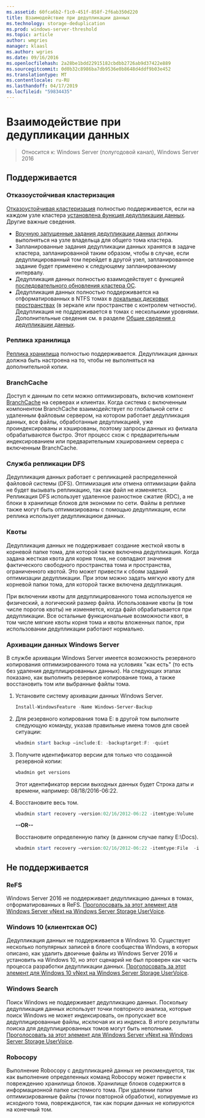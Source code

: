```yaml
---
ms.assetid: 60fca6b2-f1c0-451f-858f-2f6ab350d220
title: Взаимодействие при дедупликации данных
ms.technology: storage-deduplication
ms.prod: windows-server-threshold
ms.topic: article
author: wmgries
manager: klaasl
ms.author: wgries
ms.date: 09/16/2016
ms.openlocfilehash: 2a28be1bdd22915182cbdbb2726ab9d37422e889
ms.sourcegitcommit: 0d0b32c8986ba7db9536e0b8648d4ddf9b03e452
ms.translationtype: MT
ms.contentlocale: ru-RU
ms.lasthandoff: 04/17/2019
ms.locfileid: "59834435"
---
```

# <a name="data-deduplication-interoperability"></a>Взаимодействие при дедупликации данных

> Относится к: Windows Server (полугодовой канал), Windows Server 2016

## <a id="supported"></a>Поддерживается

### <a id="supported-clusters"></a>Отказоустойчивая кластеризация

[Отказоустойчивая кластеризация](../..//failover-clustering/failover-clustering-overview.md) полностью поддерживается, если на каждом узле кластера [установлена функция дедупликации данных](install-enable.md#install-dedup). Другие важные сведения.

* [Вручную запущенные задания дедупликации данных](run.md#running-dedup-jobs-manually) должны выполняться на узле владельца для общего тома кластера.
* Запланированные задания дедупликации данных хранятся в задаче кластера, запланированной таким образом, чтобы в случае, если дедуплицированный том перейдет в другой узел, запланированное задание будет применено к следующему запланированному интервалу.
* Дедупликация данных полностью взаимодействует с функцией [последовательного обновления кластера ОС](../..//failover-clustering/cluster-operating-system-rolling-upgrade.md).
* Дедупликация данных полностью поддерживается на отформатированных в NTFS томах в [локальных дисковых пространствах](../storage-spaces/storage-spaces-direct-overview.md) (в зеркале или пространстве с контролем четности). Дедупликация не поддерживается в томах с несколькими уровнями. Дополнительные сведения см. в разделе [Общие сведения о дедупликации данных](interop.md#unsupported-refs).

### <a id="supported-storage-replica"></a>Реплика хранилища
[Реплика хранилища](../storage-replica/storage-replica-overview.md) полностью поддерживается. Дедупликация данных должна быть настроена на то, чтобы не выполняться на дополнительной копии.

### <a id="supported-branchcache"></a>BranchCache
Доступ к данным по сети можно оптимизировать, включив компонент [BranchCache](../../networking/branchcache/branchcache.md) на серверах и клиентах. Когда система с включенным компонентом BranchCache взаимодействует по глобальной сети с удаленным файловым сервером, на котором работает дедупликация данных, все файлы, обработанные дедупликацией, уже проиндексированы и хэшированы, поэтому запросы данных из филиала обрабатываются быстро. Этот процесс схож с предварительным индексированием или предварительным хэшированием сервера с включенным BranchCache.

### <a id="supported-dfsr"></a>Служба репликации DFS
Дедупликация данных работает с репликацией распределенной файловой системы (DFS). Оптимизация или отмена оптимизации файла не будет вызывать репликацию, так как файл не изменяется. Репликация DFS использует удаленное разностное сжатие (RDC), а не блоки в хранилище блоков для экономии по сети. Файлы в реплике также могут быть оптимизированы с помощью дедупликации, если реплика использует дедупликациюи данных.

### <a id="supported-quotas"></a>Квоты
Дедупликация данных не поддерживает создание жесткой квоты в корневой папке тома, для которой также включена дедупликация. Когда задана жесткая квота для корня тома, не совпадают значения фактического свободного пространства тома и пространства, ограниченного квотой. Это может привести к сбоям заданий оптимизации дедупликации. При этом можно задать мягкую квоту для корневой папки тома, для которой также включена дедупликация. 

При включении квоты для дедуплицированного тома используется не физический, а логический размер файла. Использование квоты (в том числе порогов квоты) не изменяется, когда файл обрабатывается при дедупликации. Все остальные функциональные возможности квот, в том числе мягкие квоты корня тома и квоты вложенных папок, при использовании дедупликации работают нормально.

### <a id="supported-windows-server-backup"></a>Архивации данных Windows Server
В службе архивации Windows Server имеется возможность резервного копирования оптимизированного тома на условиях "как есть" (то есть без удаления дедуплицированных данных). На следующих этапах показано, как выполнить резервное копирование тома, а также восстановить том или выбранные файлы тома.
1. Установите систему архивации данных Windows Server.  
    ```PowerShell
    Install-WindowsFeature -Name Windows-Server-Backup
    ```

2. Для резервного копирования тома E: в другой том выполните следующую команду, указав правильные имена томов для своей ситуации:  
    ```PowerShell
    wbadmin start backup –include:E: -backuptarget:F: -quiet
    ```
3. Получите идентификатор версии для только что созданной резервной копии:

    ```PowerShell
    wbadmin get versions
    ```

    Этот идентификатор версии выходных данных будет Строка даты и времени, например: 08/18/2016-06:22.

4. Восстановите весь том.
    ```PowerShell
    wbadmin start recovery –version:02/16/2012-06:22 -itemtype:Volume  -items:E: -recoveryTarget:E:
    ```

    **--OR--**  

    Восстановите определенную папку (в данном случае папку E:\Docs).
    ```PowerShell
    wbadmin start recovery –version:02/16/2012-06:22 -itemtype:File  -items:E:\Docs  -recursive
    ```

## <a id="unsupported"></a>Не поддерживается
### <a id="unsupported-refs"></a>ReFS
Windows Server 2016 не поддерживает дедупликацию данных в томах, отформатированных в ReFS. [Проголосовать за этот элемент для Windows Server vNext на Windows Server Storage UserVoice](https://windowsserver.uservoice.com/forums/295056-storage/suggestions/7962813-support-deduplication-on-refs).

### <a id="unsupported-windows-client"></a>Windows 10 (клиентская ОС)
Дедупликация данных не поддерживается в Windows 10. Существует несколько популярных записей в блоге сообщества Windows, в которых описано, как удалить двоичные файлы из Windows Server 2016 и установить на Windows 10, но этот сценарий не был проверен как часть процесса разработки дедупликации данных. [Проголосовать за этот элемент для Windows 10 vNext на Windows Server Storage UserVoice](https://windowsserver.uservoice.com/forums/295056-storage/suggestions/9011008-add-deduplication-support-to-client-os).

### <a id="unsupported-windows-search"></a>Windows Search
Поиск Windows не поддерживает дедупликацию данных. Поскольку дедупликация данных использует точки повторного анализа, которые поиск Windows не может индексировать, он пропускает все дедуплицированные файлы, исключая их из индекса. В итоге результаты поиска для дедуплицированных томов могут быть неполными. [Проголосовать за этот элемент для Windows Server vNext на Windows Server Storage UserVoice](https://windowsserver.uservoice.com/forums/295056-storage/suggestions/17888647-make-windows-search-service-work-with-data-dedupli).

### <a id="unsupported-robocopy"></a>Robocopy
Выполнение Robocopy с дедупликацией данных не рекомендуется, так как выполнение определенных команд Robocopy может привести к повреждению хранилища блоков. Хранилище блоков содержится в информационной папке системного тома. При удалении папки оптимизированные файлы (точки повторной обработки), копируемые из исходного тома, повреждаются, так как порции данных не копируются на конечный том.